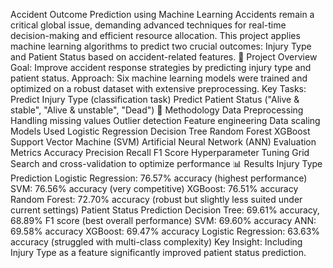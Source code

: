 Accident Outcome Prediction using Machine Learning
Accidents remain a critical global issue, demanding advanced techniques for real-time decision-making and efficient resource allocation. This project applies machine learning algorithms to predict two crucial outcomes: Injury Type and Patient Status based on accident-related features.
📌 Project Overview
Goal: Improve accident response strategies by predicting injury type and patient status.
Approach: Six machine learning models were trained and optimized on a robust dataset with extensive preprocessing.
Key Tasks:
Predict Injury Type (classification task)
Predict Patient Status ("Alive & stable", "Alive & unstable", "Dead")
🔬 Methodology
Data Preprocessing
Handling missing values
Outlier detection
Feature engineering
Data scaling
Models Used
Logistic Regression
Decision Tree
Random Forest
XGBoost
Support Vector Machine (SVM)
Artificial Neural Network (ANN)
Evaluation Metrics
Accuracy
Precision
Recall
F1 Score
Hyperparameter Tuning
Grid Search and cross-validation to optimize performance
📊 Results
Injury Type Prediction
Logistic Regression: 76.57% accuracy (highest performance)
SVM: 76.56% accuracy (very competitive)
XGBoost: 76.51% accuracy
Random Forest: 72.70% accuracy (robust but slightly less suited under current settings)
Patient Status Prediction
Decision Tree: 69.61% accuracy, 68.89% F1 score (best overall performance)
SVM: 69.60% accuracy
ANN: 69.58% accuracy
XGBoost: 69.47% accuracy
Logistic Regression: 63.63% accuracy (struggled with multi-class complexity)
Key Insight: Including Injury Type as a feature significantly improved patient status prediction.
